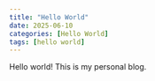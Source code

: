```yaml
---
title: "Hello World"
date: 2025-06-10
categories: [Hello World]
tags: [hello world]
---
```


<!-- # Hello World -->
Hello world! This is my personal blog.